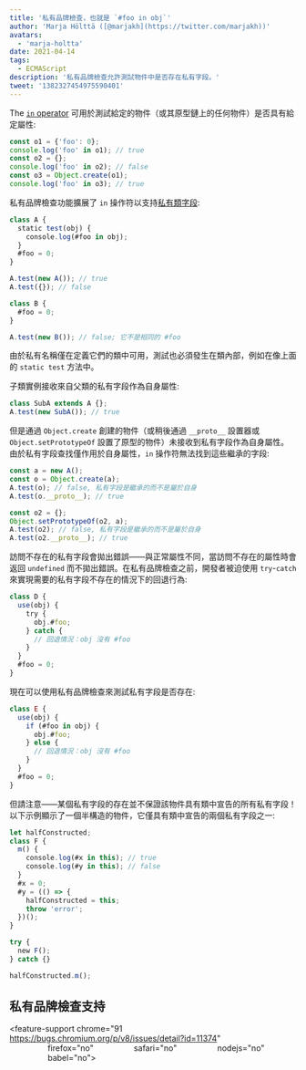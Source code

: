 ```yaml
---
title: '私有品牌檢查，也就是 `#foo in obj`'
author: 'Marja Hölttä ([@marjakh](https://twitter.com/marjakh))'
avatars:
  - 'marja-holtta'
date: 2021-04-14
tags:
  - ECMAScript
description: '私有品牌檢查允許測試物件中是否存在私有字段。'
tweet: '1382327454975590401'
---
```


The [`in` operator](https://developer.mozilla.org/en-US/docs/Web/JavaScript/Reference/Operators/in) 可用於測試給定的物件（或其原型鏈上的任何物件）是否具有給定屬性:

```javascript
const o1 = {'foo': 0};
console.log('foo' in o1); // true
const o2 = {};
console.log('foo' in o2); // false
const o3 = Object.create(o1);
console.log('foo' in o3); // true
```

私有品牌檢查功能擴展了 `in` 操作符以支持[私有類字段](https://v8.dev/features/class-fields#private-class-fields):

```javascript
class A {
  static test(obj) {
    console.log(#foo in obj);
  }
  #foo = 0;
}

A.test(new A()); // true
A.test({}); // false

class B {
  #foo = 0;
}

A.test(new B()); // false; 它不是相同的 #foo
```

由於私有名稱僅在定義它們的類中可用，測試也必須發生在類內部，例如在像上面的 `static test` 方法中。

子類實例接收來自父類的私有字段作為自身屬性:

```javascript
class SubA extends A {};
A.test(new SubA()); // true
```

但是通過 `Object.create` 創建的物件（或稍後通過 `__proto__` 設置器或 `Object.setPrototypeOf` 設置了原型的物件）未接收到私有字段作為自身屬性。由於私有字段查找僅作用於自身屬性，`in` 操作符無法找到這些繼承的字段:

<!--truncate-->
```javascript
const a = new A();
const o = Object.create(a);
A.test(o); // false, 私有字段是繼承的而不是屬於自身
A.test(o.__proto__); // true

const o2 = {};
Object.setPrototypeOf(o2, a);
A.test(o2); // false, 私有字段是繼承的而不是屬於自身
A.test(o2.__proto__); // true
```

訪問不存在的私有字段會拋出錯誤——與正常屬性不同，當訪問不存在的屬性時會返回 `undefined` 而不拋出錯誤。在私有品牌檢查之前，開發者被迫使用 `try`-`catch` 來實現需要的私有字段不存在的情況下的回退行為:

```javascript
class D {
  use(obj) {
    try {
      obj.#foo;
    } catch {
      // 回退情況：obj 沒有 #foo
    }
  }
  #foo = 0;
}
```

現在可以使用私有品牌檢查來測試私有字段是否存在:

```javascript
class E {
  use(obj) {
    if (#foo in obj) {
      obj.#foo;
    } else {
      // 回退情況：obj 沒有 #foo
    }
  }
  #foo = 0;
}
```

但請注意——某個私有字段的存在並不保證該物件具有類中宣告的所有私有字段！以下示例顯示了一個半構造的物件，它僅具有類中宣告的兩個私有字段之一:

```javascript
let halfConstructed;
class F {
  m() {
    console.log(#x in this); // true
    console.log(#y in this); // false
  }
  #x = 0;
  #y = (() => {
    halfConstructed = this;
    throw 'error';
  })();
}

try {
  new F();
} catch {}

halfConstructed.m();
```

## 私有品牌檢查支持

<feature-support chrome="91 https://bugs.chromium.org/p/v8/issues/detail?id=11374"
                 firefox="no"
                 safari="no"
                 nodejs="no"
                 babel="no"></feature-support>
